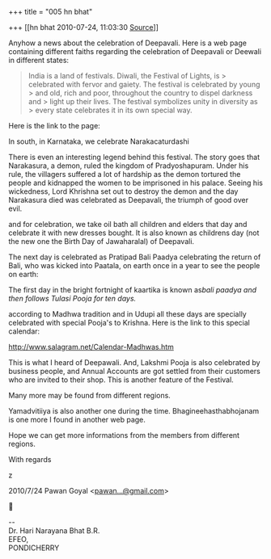 +++
title = "005 hn bhat"

+++
[[hn bhat	2010-07-24, 11:03:30 [Source](https://groups.google.com/g/bvparishat/c/Am8Pqu2KzuE)]]



Anyhow a news about the celebration of Deepavali. Here is a web page containing different faiths regarding the celebration of Deepavali or Deewali in different states:

  

> India is a land of festivals. Diwali, the Festival of Lights, is > celebrated with fervor and gaiety. The festival is celebrated by young > and old, rich and poor, throughout the country to dispel darkness and > light up their lives. The festival symbolizes unity in diversity as > every state celebrates it in its own special way.

  

Here is the link to the page:

  

  

  

In south, in Karnataka, we celebrate Narakacaturdashi

  

There is even an interesting legend behind this festival. The story goes that Narakasura, a demon, ruled the kingdom of Pradyoshapuram. Under his rule, the villagers suffered a lot of hardship as the demon tortured the people and kidnapped the women to be imprisoned in his palace. Seeing his wickedness, Lord Khrishna set out to destroy the demon and the day Narakasura died was celebrated as Deepavali, the triumph of good over evil.

  

and for celebration, we take oil bath all children and elders that day and celebrate it with new dresses bought. It is also known as childrens day (not the new one the Birth Day of Jawaharalal) of Deepavali.

  

The next day is celebrated as Pratipad Bali Paadya celebrating the return of Bali, who was kicked into Paatala, on earth once in a year to see the people on earth:

  

The first day in the bright fortnight of kaartika is known as*bali paadya and then follows Tulasi Pooja for ten days.*

  

according to Madhwa tradition and in Udupi all these days are specially celebrated with special Pooja's to Krishna. Here is the link to this special calendar:

  

<http://www.salagram.net/Calendar-Madhwas.htm>

  

This is what I heard of Deepawali. And, Lakshmi Pooja is also celebrated by business people, and Annual Accounts are got settled from their customers who are invited to their shop. This is another feature of the Festival.

  

Many more may be found from different regions.

  

Yamadvitiiya is also another one during the time. Bhagineehasthabhojanam is one more I found in another web page.

  

Hope we can get more informations from the members from different regions.

  

With regards

  

  

  

  



  

  

  

  

z

  

2010/7/24 Pawan Goyal \<[pawan...@gmail.com]()\>



  
  
  
--  
Dr. Hari Narayana Bhat B.R.  
EFEO,  
PONDICHERRY  


